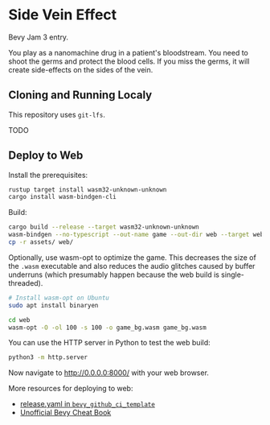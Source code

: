 # Side Vein Effect

Bevy Jam 3 entry.

You play as a nanomachine drug in a patient's bloodstream.
You need to shoot the germs and protect the blood cells.
If you miss the germs, it will create side-effects on the sides of the vein.

## Cloning and Running Localy

This repository uses `git-lfs`.

TODO

## Deploy to Web

Install the prerequisites:
```sh
rustup target install wasm32-unknown-unknown
cargo install wasm-bindgen-cli
```

Build:

```sh
cargo build --release --target wasm32-unknown-unknown
wasm-bindgen --no-typescript --out-name game --out-dir web --target web target/wasm32-unknown-unknown/release/side-effect.wasm
cp -r assets/ web/
```

Optionally, use wasm-opt to optimize the game. This decreases the size of the `.wasm` executable and also reduces the audio glitches caused by buffer underruns (which presumably happen because the web build is single-threaded).

```sh
# Install wasm-opt on Ubuntu
sudo apt install binaryen

cd web
wasm-opt -O -ol 100 -s 100 -o game_bg.wasm game_bg.wasm
```

You can use the HTTP server in Python to test the web build:
```sh
python3 -m http.server
```
Now navigate to http://0.0.0.0:8000/ with your web browser.

More resources for deploying to web:
- [release.yaml in `bevy_github_ci_template`](https://github.com/bevyengine/bevy_github_ci_template/blob/main/.github/workflows/release.yaml)
- [Unofficial Bevy Cheat Book](https://bevy-cheatbook.github.io/platforms/wasm.html)
